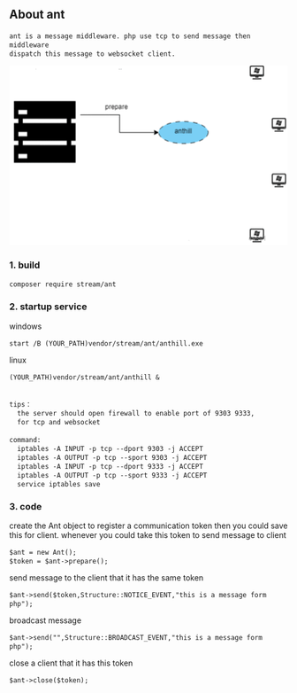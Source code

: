 ## About ant
  
    ant is a message middleware. php use tcp to send message then middleware 
    dispatch this message to websocket client.  

![example](https://github.com/ydtg1993/ant/blob/master/example/client/source/express.gif)

### 1. build

    composer require stream/ant    

### 2. startup service

windows   

    start /B (YOUR_PATH)vendor/stream/ant/anthill.exe

linux    

    (YOUR_PATH)vendor/stream/ant/anthill &
    
    
    tips： 
      the server should open firewall to enable port of 9303 9333, 
      for tcp and websocket
       
    command:
      iptables -A INPUT -p tcp --dport 9303 -j ACCEPT
      iptables -A OUTPUT -p tcp --sport 9303 -j ACCEPT
      iptables -A INPUT -p tcp --dport 9333 -j ACCEPT
      iptables -A OUTPUT -p tcp --sport 9333 -j ACCEPT
      service iptables save

### 3. code
create the Ant object to register a communication token then you could save this for client.
whenever you could take this token to send message to client
  
    $ant = new Ant();
    $token = $ant->prepare();


send message to the client that it has the same token
    
    $ant->send($token,Structure::NOTICE_EVENT,"this is a message form php");


broadcast message 
    
    $ant->send("",Structure::BROADCAST_EVENT,"this is a message form php");


close a client that it has this token
    
    $ant->close($token);
  

